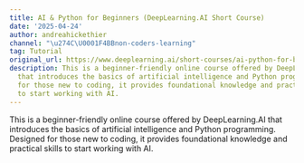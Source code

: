 ```yaml
---
title: AI & Python for Beginners (DeepLearning.AI Short Course)
date: '2025-04-24'
author: andreahickethier
channel: "\u274C\U0001F4BBnon-coders-learning"
tag: Tutorial
original_url: https://www.deeplearning.ai/short-courses/ai-python-for-beginners/
description: This is a beginner-friendly online course offered by DeepLearning.AI
  that introduces the basics of artificial intelligence and Python programming. Designed
  for those new to coding, it provides foundational knowledge and practical skills
  to start working with AI.
---
```


This is a beginner-friendly online course offered by DeepLearning.AI that introduces the basics of artificial intelligence and Python programming. Designed for those new to coding, it provides foundational knowledge and practical skills to start working with AI.